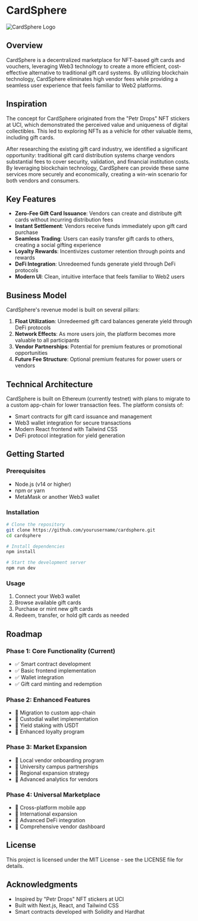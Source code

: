 # CardSphere

![CardSphere Logo](https://via.placeholder.com/150x150?text=CardSphere)

## Overview

CardSphere is a decentralized marketplace for NFT-based gift cards and vouchers, leveraging Web3 technology to create a more efficient, cost-effective alternative to traditional gift card systems. By utilizing blockchain technology, CardSphere eliminates high vendor fees while providing a seamless user experience that feels familiar to Web2 platforms.

## Inspiration

The concept for CardSphere originated from the "Petr Drops" NFT stickers at UCI, which demonstrated the perceived value and uniqueness of digital collectibles. This led to exploring NFTs as a vehicle for other valuable items, including gift cards.

After researching the existing gift card industry, we identified a significant opportunity: traditional gift card distribution systems charge vendors substantial fees to cover security, validation, and financial institution costs. By leveraging blockchain technology, CardSphere can provide these same services more securely and economically, creating a win-win scenario for both vendors and consumers.

## Key Features

- **Zero-Fee Gift Card Issuance**: Vendors can create and distribute gift cards without incurring distribution fees
- **Instant Settlement**: Vendors receive funds immediately upon gift card purchase
- **Seamless Trading**: Users can easily transfer gift cards to others, creating a social gifting experience
- **Loyalty Rewards**: Incentivizes customer retention through points and rewards
- **DeFi Integration**: Unredeemed funds generate yield through DeFi protocols
- **Modern UI**: Clean, intuitive interface that feels familiar to Web2 users

## Business Model

CardSphere's revenue model is built on several pillars:

1. **Float Utilization**: Unredeemed gift card balances generate yield through DeFi protocols
2. **Network Effects**: As more users join, the platform becomes more valuable to all participants
3. **Vendor Partnerships**: Potential for premium features or promotional opportunities
4. **Future Fee Structure**: Optional premium features for power users or vendors

## Technical Architecture

CardSphere is built on Ethereum (currently testnet) with plans to migrate to a custom app-chain for lower transaction fees. The platform consists of:

- Smart contracts for gift card issuance and management
- Web3 wallet integration for secure transactions
- Modern React frontend with Tailwind CSS
- DeFi protocol integration for yield generation

## Getting Started

### Prerequisites

- Node.js (v14 or higher)
- npm or yarn
- MetaMask or another Web3 wallet

### Installation

```bash
# Clone the repository
git clone https://github.com/yourusername/cardsphere.git
cd cardsphere

# Install dependencies
npm install

# Start the development server
npm run dev
```

### Usage

1. Connect your Web3 wallet
2. Browse available gift cards
3. Purchase or mint new gift cards
4. Redeem, transfer, or hold gift cards as needed

## Roadmap

### Phase 1: Core Functionality (Current)
- ✅ Smart contract development
- ✅ Basic frontend implementation
- ✅ Wallet integration
- ✅ Gift card minting and redemption

### Phase 2: Enhanced Features
- 🔄 Migration to custom app-chain
- 🔄 Custodial wallet implementation
- 🔄 Yield staking with USDT
- 🔄 Enhanced loyalty program

### Phase 3: Market Expansion
- 🔄 Local vendor onboarding program
- 🔄 University campus partnerships
- 🔄 Regional expansion strategy
- 🔄 Advanced analytics for vendors

### Phase 4: Universal Marketplace
- 🔄 Cross-platform mobile app
- 🔄 International expansion
- 🔄 Advanced DeFi integration
- 🔄 Comprehensive vendor dashboard

## License

This project is licensed under the MIT License - see the LICENSE file for details.

## Acknowledgments

- Inspired by "Petr Drops" NFT stickers at UCI
- Built with Next.js, React, and Tailwind CSS
- Smart contracts developed with Solidity and Hardhat
